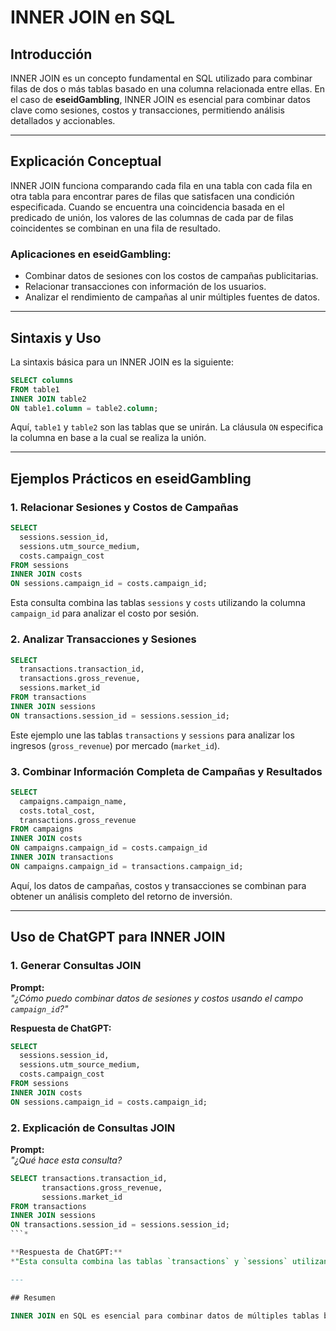 # INNER JOIN en SQL

## Introducción

INNER JOIN es un concepto fundamental en SQL utilizado para combinar filas de dos o más tablas basado en una columna relacionada entre ellas. En el caso de **eseidGambling**, INNER JOIN es esencial para combinar datos clave como sesiones, costos y transacciones, permitiendo análisis detallados y accionables.

---

## Explicación Conceptual

INNER JOIN funciona comparando cada fila en una tabla con cada fila en otra tabla para encontrar pares de filas que satisfacen una condición especificada. Cuando se encuentra una coincidencia basada en el predicado de unión, los valores de las columnas de cada par de filas coincidentes se combinan en una fila de resultado.

### Aplicaciones en eseidGambling:
- Combinar datos de sesiones con los costos de campañas publicitarias.
- Relacionar transacciones con información de los usuarios.
- Analizar el rendimiento de campañas al unir múltiples fuentes de datos.

---

## Sintaxis y Uso

La sintaxis básica para un INNER JOIN es la siguiente:

```sql
SELECT columns
FROM table1
INNER JOIN table2
ON table1.column = table2.column;
```

Aquí, `table1` y `table2` son las tablas que se unirán. La cláusula `ON` especifica la columna en base a la cual se realiza la unión.

---

## Ejemplos Prácticos en eseidGambling

### **1. Relacionar Sesiones y Costos de Campañas**

```sql
SELECT 
  sessions.session_id, 
  sessions.utm_source_medium, 
  costs.campaign_cost
FROM sessions
INNER JOIN costs
ON sessions.campaign_id = costs.campaign_id;
```

Esta consulta combina las tablas `sessions` y `costs` utilizando la columna `campaign_id` para analizar el costo por sesión.

### **2. Analizar Transacciones y Sesiones**

```sql
SELECT 
  transactions.transaction_id, 
  transactions.gross_revenue, 
  sessions.market_id
FROM transactions
INNER JOIN sessions
ON transactions.session_id = sessions.session_id;
```

Este ejemplo une las tablas `transactions` y `sessions` para analizar los ingresos (`gross_revenue`) por mercado (`market_id`).

### **3. Combinar Información Completa de Campañas y Resultados**

```sql
SELECT 
  campaigns.campaign_name, 
  costs.total_cost, 
  transactions.gross_revenue
FROM campaigns
INNER JOIN costs
ON campaigns.campaign_id = costs.campaign_id
INNER JOIN transactions
ON campaigns.campaign_id = transactions.campaign_id;
```

Aquí, los datos de campañas, costos y transacciones se combinan para obtener un análisis completo del retorno de inversión.

---

## Uso de ChatGPT para INNER JOIN

### **1. Generar Consultas JOIN**

**Prompt:**  
*"¿Cómo puedo combinar datos de sesiones y costos usando el campo `campaign_id`?"*

**Respuesta de ChatGPT:**  
```sql
SELECT 
  sessions.session_id, 
  sessions.utm_source_medium, 
  costs.campaign_cost
FROM sessions
INNER JOIN costs
ON sessions.campaign_id = costs.campaign_id;
```

### **2. Explicación de Consultas JOIN**

**Prompt:**  
*"¿Qué hace esta consulta?*  
```sql
SELECT transactions.transaction_id, 
       transactions.gross_revenue, 
       sessions.market_id
FROM transactions
INNER JOIN sessions
ON transactions.session_id = sessions.session_id;
```*

**Respuesta de ChatGPT:**  
*"Esta consulta combina las tablas `transactions` y `sessions` utilizando el campo `session_id`. Devuelve el ID de las transacciones, los ingresos brutos y el mercado relacionado con cada sesión."*

---

## Resumen

INNER JOIN en SQL es esencial para combinar datos de múltiples tablas basado en una columna relacionada. En el caso de **eseidGambling**, esta técnica permite analizar datos clave como costos, transacciones y sesiones de manera conjunta. Con herramientas como **ChatGPT**, puedes crear y comprender consultas JOIN más eficaces para resolver problemas específicos del negocio.
